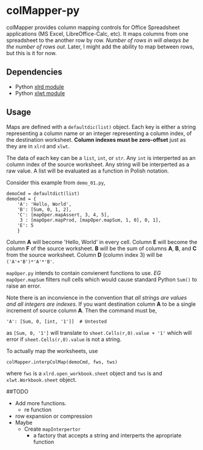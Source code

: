 colMapper-py
============

colMapper provides column mapping controls for Office Spreadsheet applications (MS Excel, LibreOffice-Calc, etc).
It maps columns from one spreadsheet to the another row by row.
_Number of rows in will always be the number of rows out_.
Later, I might add the ability to map between rows, but this is it for now.


## Dependencies

- Python [xlrd module](https://github.com/python-excel/xlrd)
- Python [xlwt module](https://github.com/python-excel/xlwt)

## Usage

Maps are defined with a `defaultdic(list)` object.
Each key is either a string representing a column name or an integer representing a column index, of the destination worksheet.
**Column indexes must be zero-offset** just as they are in `xlrd` and `xlwt`.

The data of each key can be a `list`, `int`, or `str`.
Any `int` is interperted as an column index of the source worksheet.
Any string will be interperted as a raw value.
A list will be evaluated as a function in Polish notation.

Consider this example from `demo_01.py`,

    demoCmd = defaultdict(list)
    demoCmd = {
        'A': 'Hello, World',
        'B': [Sum, 0, 1, 2],
        'C': [mapOper.mapAssert, 3, 4, 5],
         3 : [mapOper.mapProd, [mapOper.mapSum, 1, 0], 0, 1],
        'E': 5
        }
        
Column **A** will become 'Hello, World' in every cell.
Column **E** will become the column **F** of the source worksheet.
**B** will be the sum of columns **A**, **B**, and **C** from the source worksheet.
Column **D** (column index 3) will be `('A'+'B')*'A'*'B'`.

`mapOper.py` intends to contain convienent functions to use.
_EG_ `mapOper.mapSum` filters null cells which would cause standard Python `Sum()` to raise an error.

Note there is an inconvience in the convention that _all strings are values and all integers are indexes_.
If you want destination column **A** to be a single increment of source column **A**. 
Then the command must be,

    'A': [Sum, 0, [int, '1']]  # Untested
        
as `[Sum, 0, '1']` will translate to `sheet.Cells(r,0).value + '1'` which will error if `sheet.Cells(r,0).value` is not a string.

To actually map the worksheets, use

    colMapper.interpColMap(demoCmd, fws, tws)
    
where `fws` is a `xlrd.open_workbook.sheet` object and `tws` is and `xlwt.Workbook.sheet` object.

##TODO

- Add more functions.
  + re function
- row expansion or compression
- Maybe
  + Create `mapInterpertor`
    - a factory that accepts a string and interperts the apropriate function
    
